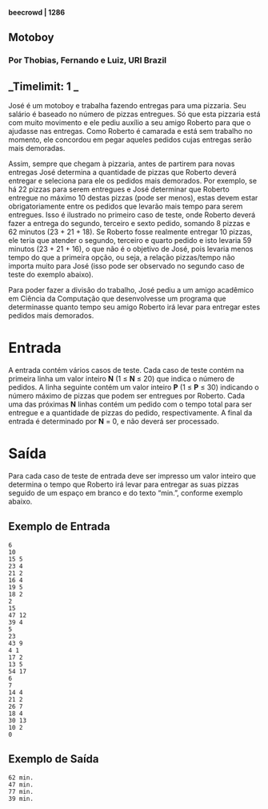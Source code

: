 **beecrowd | 1286**
## Motoboy
### Por Thobias, Fernando e Luiz, URI Brazil
_Timelimit: 1 _
---

José é um motoboy e trabalha fazendo entregas para uma pizzaria. Seu salário é baseado no número de pizzas entregues. Só que esta pizzaria está com muito movimento e ele pediu auxílio a seu amigo Roberto para que o ajudasse nas entregas. Como Roberto é camarada e está sem trabalho no momento, ele concordou em pegar aqueles pedidos cujas entregas serão mais demoradas.

Assim, sempre que chegam à pizzaria, antes de partirem para novas entregas José determina a quantidade de pizzas que Roberto deverá entregar e seleciona para ele os pedidos mais demorados. Por exemplo, se há 22 pizzas para serem entregues e José determinar que Roberto entregue no máximo 10 destas pizzas (pode ser menos), estas devem estar obrigatoriamente entre os pedidos que levarão mais tempo para serem entregues. Isso é ilustrado no primeiro caso de teste, onde Roberto deverá fazer a entrega do segundo, terceiro e sexto pedido, somando 8 pizzas e 62 minutos (23 + 21 + 18). Se Roberto fosse realmente entregar 10 pizzas, ele teria que atender o segundo, terceiro e quarto pedido e isto levaria 59 minutos (23 + 21 + 16), o que não é o objetivo de José, pois levaria menos tempo do que a primeira opção, ou seja, a relação pizzas/tempo não importa muito para José (isso pode ser observado no segundo caso de teste do exemplo abaixo).

Para poder fazer a divisão do trabalho, José pediu a um amigo acadêmico em Ciência da Computação que desenvolvesse um programa que determinasse quanto tempo seu amigo Roberto irá levar para entregar estes pedidos mais demorados.

# Entrada

A entrada contém vários casos de teste. Cada caso de teste contém na primeira linha um valor inteiro **N** (1 ≤ **N** ≤ 20) que indica o número de pedidos. A linha seguinte contém um valor inteiro **P** (1 ≤ **P** ≤ 30) indicando o número máximo de pizzas que podem ser entregues por Roberto. Cada uma das próximas **N** linhas contém um pedido com o tempo total para ser entregue e a quantidade de pizzas do pedido, respectivamente. A final da entrada é determinado por **N** = 0, e não deverá ser processado.

# Saída

Para cada caso de teste de entrada deve ser impresso um valor inteiro que determina o tempo que Roberto irá levar para entregar as suas pizzas seguido de um espaço em branco e do texto “min.”, conforme exemplo abaixo.

## Exemplo de Entrada

```
6
10
15 5
23 4
21 2
16 4
19 5
18 2
2
15
47 12
39 4
5
23
43 9
4 1
17 2
13 5
54 17
6
7
14 4
21 2
26 7
18 4
30 13
10 2
0
```

## Exemplo de Saída

```
62 min.
47 min.
77 min.
39 min.
```